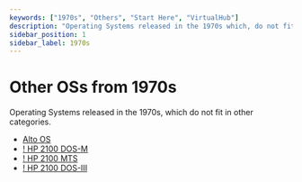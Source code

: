 ```yaml
---
keywords: ["1970s", "Others", "Start Here", "VirtualHub"]
description: "Operating Systems released in the 1970s which, do not fit in other categories."
sidebar_position: 1
sidebar_label: 1970s
---
```


# Other OSs from 1970s

Operating Systems released in the 1970s, which do not fit in other categories.

- [Alto OS](/1970s/1973/alto-os/)
- [! HP 2100 DOS-M](/1970s/1970/hp2100dos-m/)
- [! HP 2100 MTS](/1970s/1971/hp2100mts/)
- [! HP 2100 DOS-III](/1970s/1973/hp2100dos-iii/)


